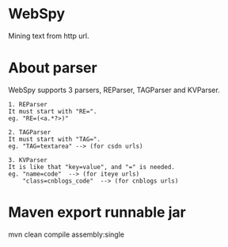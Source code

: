 # WebSpy
Mining text from http url.

# About parser
WebSpy supports 3 parsers, REParser, TAGParser and KVParser.

```
1. REParser
It must start with "RE=".
eg. "RE=(<a.*?>)"

2. TAGParser
It must start with "TAG=".
eg. "TAG=textarea" --> (for csdn urls)

3. KVParser
It is like that "key=value", and "=" is needed.
eg. "name=code"  --> (for iteye urls)
    "class=cnblogs_code"  --> (for cnblogs urls)
```

# Maven export runnable jar
mvn clean compile assembly:single